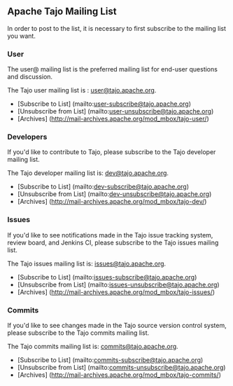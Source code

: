 <!--
  Licensed to the Apache Software Foundation (ASF) under one
  or more contributor license agreements.  See the NOTICE file
  distributed with this work for additional information
  regarding copyright ownership.  The ASF licenses this file
  to you under the Apache License, Version 2.0 (the
  "License"); you may not use this file except in compliance
  with the License.  You may obtain a copy of the License at

      http://www.apache.org/licenses/LICENSE-2.0

  Unless required by applicable law or agreed to in writing, software
  distributed under the License is distributed on an "AS IS" BASIS,
  WITHOUT WARRANTIES OR CONDITIONS OF ANY KIND, either express or implied.
  See the License for the specific language governing permissions and
  limitations under the License.
-->

## Apache Tajo Mailing List

In order to post to the list, it is necessary to first subscribe to the mailing list you want.


### User

The user@ mailing list is the preferred mailing list for end-user questions and discussion.

The Tajo user mailing list is : user@tajo.apache.org.

* [Subscribe to List] (mailto:user-subscribe@tajo.apache.org)
* [Unsubscribe from List] (mailto:user-unsubscribe@tajo.apache.org)
* [Archives] (http://mail-archives.apache.org/mod_mbox/tajo-user/)

### Developers

If you'd like to contribute to Tajo, please subscribe to the Tajo developer mailing list.

The Tajo developer mailing list is: dev@tajo.apache.org.

* [Subscribe to List] (mailto:dev-subscribe@tajo.apache.org)
* [Unsubscribe from List] (mailto:dev-unsubscribe@tajo.apache.org)
* [Archives] (http://mail-archives.apache.org/mod_mbox/tajo-dev/)

### Issues

If you'd like to see notifications made in the Tajo issue tracking system, review board, and Jenkins CI, please subscribe to the Tajo issues mailing list.

The Tajo issues mailing list is: issues@tajo.apache.org.

* [Subscribe to List] (mailto:issues-subscribe@tajo.apache.org)
* [Unsubscribe from List] (mailto:issues-unsubscribe@tajo.apache.org)
* [Archives] (http://mail-archives.apache.org/mod_mbox/tajo-issues/)

### Commits

If you'd like to see changes made in the Tajo source version control system, please subscribe to the Tajo commits mailing list.

The Tajo commits mailing list is: commits@tajo.apache.org.

* [Subscribe to List] (mailto:commits-subscribe@tajo.apache.org)
* [Unsubscribe from List] (mailto:commits-unsubscribe@tajo.apache.org)
* [Archives] (http://mail-archives.apache.org/mod_mbox/tajo-commits/)
